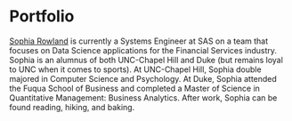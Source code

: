 # Portfolio
[Sophia Rowland](https://www.linkedin.com/in/sophia-rowland/) is currently a Systems Engineer at SAS on a team that focuses on Data Science applications for the Financial Services industry. Sophia is an alumnus of both UNC-Chapel Hill and Duke (but remains loyal to UNC when it comes to sports). At UNC-Chapel Hill, Sophia double majored in Computer Science and Psychology. At Duke, Sophia attended the Fuqua School of Business and completed a Master of Science in Quantitative Management: Business Analytics. After work, Sophia can be found reading, hiking, and baking.
